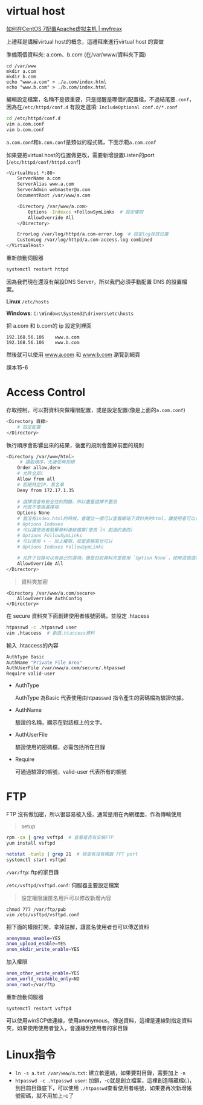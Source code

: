 # virtual host

[如何在CentOS 7配置Apache虚拟主机 | myfreax](https://www.myfreax.com/how-to-set-up-apache-virtual-hosts-on-centos-7/)

上禮拜是講解virtual host的概念，這禮拜來進行virtual host 的實做

準備兩個資料夾: a.com、b.com (在/var/www/資料夾下面)



```
cd /var/www
mkdir a.com
mkdir b.com
echo "www.a.com" > ./a.com/index.html
echo "www.b.com" > ./b.com/index.html
```



編輯設定檔案，名稱不是很重要，只是提醒是哪個的配置檔，不過結尾要`.conf`，因為在`/etc/httpd/conf.d` 有設定選項: `IncludeOptional conf.d/*.conf`

```sh
cd /etc/httpd/conf.d
vim a.com.conf   
vim b.com.conf
```



`a.com.conf`和`b.com.conf`是類似的程式碼，下面示範`a.com.conf`

如果要把virtual host的位置做更改，需要新增設置Listen的port (`/etc/httpd/conf/httpd.conf`)

```sh
<VirtualHost *:80>
    ServerName a.com
    ServerAlias www.a.com
    ServerAdmin webmaster@a.com
    DocumentRoot /var/www/a.com

    <Directory /var/www/a.com>
        Options -Indexes +FollowSymLinks  # 設定權限
        AllowOverride All
    </Directory>

    ErrorLog /var/log/httpd/a.com-error.log  # 設定log存放位置
    CustomLog /var/log/httpd/a.com-access.log combined
</VirtualHost>
```





重新啟動伺服器

```sh
systemctl restart httpd
```



因為我們現在還沒有架設DNS Server，所以我們必須手動配置 DNS 的設置檔案。

**Linux** `/etc/hosts`

**Windows**: `C:\Windows\System32\drivers\etc\hosts`

把 a.com 和 b.com的 ip 設定到裡面

```
192.168.56.106    www.a.com
192.168.56.106    www.b.com
```





然後就可以使用 www.a.com 和 www.b.com 瀏覽到網頁





課本15-6

# Access Control

存取控制，可以對資料夾做權限配置，或是設定配置(像是上面的`a.com.conf`)

```sh
<Directory 目錄>
	# 設定配置
</Directory>
```



執行順序會影響出來的結果，後面的規則會蓋掉前面的規則

```sh
<Directory /var/www/html>
	 # 讀取順序，先接受再拒絕
	Order allow,denv 
	# 允許全部i
	Allow from all  
	# 拒絕特定IP，黑名單
	Deny from 172.17.1.35  
	
	# 選擇項會有安全性的問題，所以盡量選擇不要用
	# 代表不使用選擇項
	Options None 
	# 當沒有index.html的時候，會建立一個可以查看網站下資料夾的html，讓使用者可以自行查看內容
	# Options Indexes  
	# 可以讓使用者點擊資料連結檔案(使用 ln 創造的東西)
	# Options FollowSymLinks
	# 可以使用 + - 加上權限，或是直接寫也可以
	# Options Indexes FollowSymLinks
	
	# 允許子目錄可以有自己的選項，像是目前資料夾是使用 `Option None`，使用這個選擇項以後，就可以更改選擇項
	AllowOverride All
</Directory>

```



> 資料夾加密

```
<Directory /var/www/a.com/secure>
	AllowOverride AuthConfig
</Directory>
```



在 secure 資料夾下面創建使用者帳號密碼，並設定 .htacess

```sh
htpasswd -c .htpasswd user
vim .htaccess  # 創造.htaccess資料
```

輸入 .htaccess的內容

```sh
AuthType Basic
AuthName "Private File Area"
AuthUserFile /var/www/a.com/secure/.htpasswd
Require valid-user
```

* AuthType

  AuthType 為Basic 代表使用由htpasswd 指令產生的密碼檔為驗證依據。

* AuthName

  驗證的名稱，顯示在對話框上的文字。

* AuthUserFile

  驗證使用的密碼檔，必需包括所在目錄

* Require

  可通過驗證的帳號，valid-user 代表所有的帳號



# FTP

FTP 沒有做加密，所以很容易被入侵，通常是用在內網裡面，作為傳輸使用

> setup

```sh
rpm -qa | grep vsftpd  # 查看是否有安裝FTP
yum install vsftpd

netstat -tunlp | grep 21  # 檢查有沒有開啟 FPT port
systemctl start vsftpd
```



`/var/ftp`: ftp的家目錄

`/etc/vsftpd/vsftpd.conf`: 伺服器主要設定檔案



> 設定權限讓匿名用戶可以修改新增內容

```
chmod 777 /var/ftp/pub
vim /etc/vsftpd/vsftpd.conf
```

把下面的權限打開，拿掉註解，讓匿名使用者也可以傳送資料

```sh
anonymous_enable=YES
anon_upload_enable=YES
anon_mkdir_write_enable=YES
```

加入權限

```sh
anon_other_write_enable=YES
anon_world_readable_only=NO
anon_root=/var/ftp  
```





重新啟動伺服器

```
systemctl restart vsftpd
```



可以使用winSCP做連線，使用anonymous，傳送資料，這裡是連線到指定資料夾，如果使用使用者登入，會連線到使用者的家目錄



# Linux指令

* `ln -s a.txt /var/www/a.txt`: 建立軟連結，如果要對目錄，需要加上 `-n`
* `htpasswd -c .htpasswd user`: 加鎖，-c就是創立檔案，這裡創造隱藏檔(.)，到目前目錄底下，可以使用 `./htpasswd`查看使用者帳號，如果要再次新增帳號密碼，就不用加上-c了